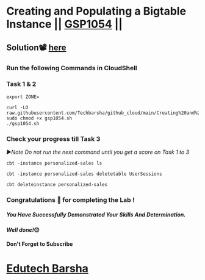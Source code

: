 # Creating and Populating a Bigtable Instance || [GSP1054](https://www.cloudskillsboost.google/focuses/58495?parent=catalog) ||

## Solution📽️ [here](https://youtu.be/ggwLu0Z34LY)

### Run the following Commands in CloudShell
### Task 1 & 2
```
export ZONE=
```
```
curl -LO raw.githubusercontent.com/Techbarsha/github_cloud/main/Creating%20and%20Populating%20a%20Bigtable%20Instance/gsp1054.sh
sudo chmod +x gsp1054.sh
./gsp1054.sh
```
### Check your progress till Task 3
*▶️Note Do not run the next command until you get a score on Task 1 to 3*
```
cbt -instance personalized-sales ls

cbt -instance personalized-sales deletetable UserSessions

cbt deleteinstance personalized-sales
```
### Congratulations 🎉 for completing the Lab !

##### *You Have Successfully Demonstrated Your Skills And Determination.*

#### *Well done!*😊

#### Don't Forget to Subscribe
# [Edutech Barsha](https://www.youtube.com/@edutechbarsha)
